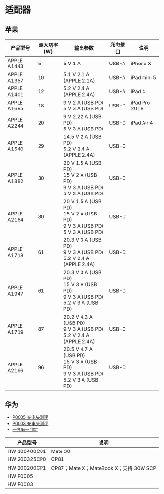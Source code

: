 # 适配器

## 苹果

| 产品型号    | 最大功率 (W) | 输出参数                                                     | 充电接口 | 说明          |
| ----------- | ------------ | ------------------------------------------------------------ | -------- | ------------- |
| APPLE A1443 | 5            | 5 V 1 A                                                      | USB-A    | iPhone X      |
| APPLE A1357 | 10           | 5.1 V 2.1 A (APPLE 2.1A)                                     | USB-A    | iPad mini 5   |
| APPLE A1401 | 12           | 5.2 V 2.4 A (APPLE 2.4A)                                     | USB-A    | iPad 4        |
| APPLE A1695 | 18           | 9 V 2 A (USB PD)<br/>5 V 3 A (USB PD)                        | USB-C    | iPad Pro 2018 |
| APPLE A2244 | 20           | 9 V 2.22 A (USB PD)<br/>5 V 3 A (USB PD)                     | USB-C    | iPad Air 4    |
| APPLE A1540 | 29           | 14.5 V 2 A (USB PD)<br/>5.2 V 2.4 A (APPLE 2.4A)             | USB-C    |               |
| APPLE A1882 | 30           | 20 V 1.5 A (USB PD)<br/>15 V 2 A (USB PD)<br/>9 V 3 A (USB PD)<br/>5 V 3 A (USB PD) | USB-C    |               |
| APPLE A2164 | 30           | 20 V 1.5 A (USB PD)<br/>15 V 2 A (USB PD)<br/>9 V 3 A (USB PD)<br/>5 V 3 A (USB PD) | USB-C    |               |
| APPLE A1718 | 61           | 20.3 V 3 A (USB PD)<br>9 V 3 A (USB PD)<br>5.2 V 2.4 A (APPLE 2.4A) | USB-C    |               |
| APPLE A1947 | 61           | 20.3 V 3 A (USB PD)<br/>15 V 3 A (USB PD)<br/>9 V 3 A (USB PD)<br/>5.2 V 3 A (USB PD) | USB-C    |               |
| APPLE A1719 | 87           | 20.2 V 4.3 A (USB PD)<br/>9 V 3 A (USB PD)<br/>5.2 V 2.4 A (APPLE 2.4A) | USB-C    |               |
| APPLE A2166 | 96           | 20.5 V 4.7 A (USB PD)<br/>15 V 3 A (USB PD)<br/>9 V 3 A (USB PD)<br/>5.2 V 3 A (USB PD) | USB-C    |               |

## 华为

- [P0005 充电头测评](https://www.chongdiantou.com/wp/archives/57134.html)
- [P0003 充电头测评](https://www.chongdiantou.com/wp/archives/92888.html)
- [一年磨一“镓”](https://www.chongdiantou.com/wp/archives/94995.html)

| 产品型号     | 说明                                   |
| ------------ | -------------------------------------- |
| HW 100400C01 | Mate 30                                |
| HW 200325CP0 | CP81                                   |
| HW 200200CP1 | CP87；Mate X；MateBook X；支持 30W SCP |
| HW P0005     |                                        |
| HW P0003     |                                        |

